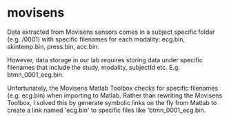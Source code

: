 movisens
======

Data extracted from Movisens sensors comes in a subject specific folder (e.g. /0001) 
with specific filenames for each modality: ecg.bin, skintemp.bin, press.bin, acc.bin.

However, data storage in our lab requires storing data under specific filenames that 
include the study, modality, subjectId etc. E.g. btmn_0001_ecg.bin.

Unfortunately, the Movisens Matlab Toolbox checks for specific filenames (e.g. ecg.bin) when 
importing to Matlab. Rather than rewriting the Movisens Toolbox, I solved this by generate 
symbolic links on the fly from Matlab to create a link named 'ecg.bin' to specific files 
like 'btmn_0001_ecg.bin.   

